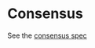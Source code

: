 # Consensus 

See the [consensus spec](https://github.com/tendermint/tendermint/tree/main/spec/consensus)
